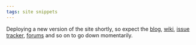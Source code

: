 ```yaml
---
tags: site snippets
---
```


Deploying a new version of the site shortly, so expect the [blog](/blog), [wiki](/wiki), [issue tracker](/issues), [forums](/forums) and so on to go down momentarily.
